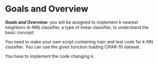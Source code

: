 # Goals and Overview

***Goals and Overview:*** you will be assigned to implement k-nearest neighbors (k-NN) classifier, a type of linear classifier, to understand the basic concept.

You need to make your own script containing train and test code for k-NN classifier. You can use the given function loading CIFAR-10 dataset.

You have to implement the code changing k.
